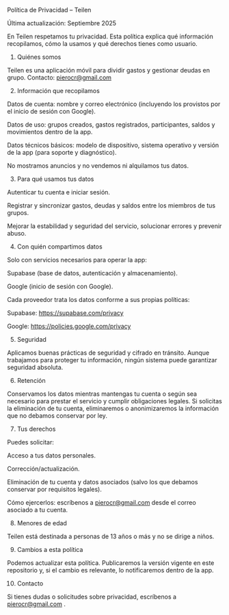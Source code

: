 Política de Privacidad – Teilen

Última actualización: Septiembre 2025

En Teilen respetamos tu privacidad. Esta política explica qué información recopilamos, cómo la usamos y qué derechos tienes como usuario.

1. Quiénes somos

Teilen es una aplicación móvil para dividir gastos y gestionar deudas en grupo.
Contacto: pierocr@gmail.com

2. Información que recopilamos

Datos de cuenta: nombre y correo electrónico (incluyendo los provistos por el inicio de sesión con Google).

Datos de uso: grupos creados, gastos registrados, participantes, saldos y movimientos dentro de la app.

Datos técnicos básicos: modelo de dispositivo, sistema operativo y versión de la app (para soporte y diagnóstico).

No mostramos anuncios y no vendemos ni alquilamos tus datos.

3. Para qué usamos tus datos

Autenticar tu cuenta e iniciar sesión.

Registrar y sincronizar gastos, deudas y saldos entre los miembros de tus grupos.

Mejorar la estabilidad y seguridad del servicio, solucionar errores y prevenir abuso.

4. Con quién compartimos datos

Solo con servicios necesarios para operar la app:

Supabase (base de datos, autenticación y almacenamiento).

Google (inicio de sesión con Google).

Cada proveedor trata los datos conforme a sus propias políticas:

Supabase: https://supabase.com/privacy

Google: https://policies.google.com/privacy

5. Seguridad

Aplicamos buenas prácticas de seguridad y cifrado en tránsito. Aunque trabajamos para proteger tu información, ningún sistema puede garantizar seguridad absoluta.

6. Retención

Conservamos los datos mientras mantengas tu cuenta o según sea necesario para prestar el servicio y cumplir obligaciones legales.
Si solicitas la eliminación de tu cuenta, eliminaremos o anonimizaremos la información que no debamos conservar por ley.

7. Tus derechos

Puedes solicitar:

Acceso a tus datos personales.

Corrección/actualización.

Eliminación de tu cuenta y datos asociados (salvo los que debamos conservar por requisitos legales).

Cómo ejercerlos: escríbenos a pierocr@gmail.com
 desde el correo asociado a tu cuenta.

8. Menores de edad

Teilen está destinada a personas de 13 años o más y no se dirige a niños.

9. Cambios a esta política

Podemos actualizar esta política. Publicaremos la versión vigente en este repositorio y, si el cambio es relevante, lo notificaremos dentro de la app.

10. Contacto

Si tienes dudas o solicitudes sobre privacidad, escríbenos a pierocr@gmail.com
.
